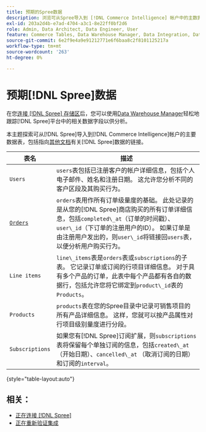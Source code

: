 ```yaml
---
title: 预期的Spree数据
description: 浏览可从Spree导入到 [!DNL Commerce Intelligence] 帐户中的主数据表。
exl-id: 203a2d4b-e7ad-4704-a3c1-8e22ff0bf2d6
role: Admin, Data Architect, Data Engineer, User
feature: Commerce Tables, Data Warehouse Manager, Data Integration, Data Import/Export
source-git-commit: 6e2f9e4a9e91212771e6f6baa8c2f8101125217a
workflow-type: tm+mt
source-wordcount: '263'
ht-degree: 0%

---
```


# 预期[!DNL Spree]数据

在您[连接 [!DNL Spree] 存储区](../../../data-analyst/importing-data/integrations/spree.md)后，您可以使用[Data Warehouse Manager](../../data-warehouse-mgr/tour-dwm.md)轻松地跟踪[!DNL Spree]平台中的相关数据字段以供分析。

本主题探索可从[!DNL Spree]导入到[!DNL Commerce Intelligence]帐户的主要数据表，包括指向[其他文档](https://guides.spreecommerce.org/developer/addresses.html#address)有关[!DNL Spree]数据的链接。

| **表名** | **描述** |
|-----|-----|
| `Users` | `users`表包括已注册客户的帐户详细信息，包括个人电子邮件、姓名和注册日期。 这允许您分析不同的客户区段及其购买行为。 |
| [`Orders`](https://guides.spreecommerce.org/developer/orders.html#overview) | `orders`表用作所有订单级量度的基础。 此处记录的是从您的[!DNL Spree]商店购买的所有订单详细信息，包括`completed\_at`（订单的时间戳）、`user\_id`（下订单的注册用户的ID）。 如果订单是由注册用户发出的，则`user\_id`将链接回`users`表，以便分析用户购买行为。 |
| `Line items` | `line\_items`表是`orders`表或`subscriptions`的子表。 它记录订单或订阅的行项目详细信息。 对于具有多个产品的订单，此表中每个产品都有各自的数据行，包括允许您将它绑定到`product\_id`表的`Products`。 |
| `Products` | `products`表在您的Spree目录中记录可销售项目的所有产品详细信息。 这样，您就可以按产品属性对行项目级别量度进行分段。 |
| `Subscriptions` | 如果您有[!DNL Spree]订阅扩展，则`subscriptions`表将保留每个单独订阅的信息，包括`created\_at` （开始日期）、`cancelled\_at` （取消订阅的日期）和订阅的`interval`。 |

{style="table-layout:auto"}

## 相关：

* [正在连接 [!DNL Spree]](../integrations/spree.md)
* [正在重新验证集成](https://experienceleague.adobe.com/docs/commerce-knowledge-base/kb/how-to/mbi-reauthenticating-integrations.html?lang=zh-Hans)
